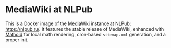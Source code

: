 # MediaWiki at NLPub

This is a Docker image of the [MediaWiki](https://www.mediawiki.org/wiki/MediaWiki) instance at NLPub: <https://nlpub.ru/>. It features the stable release of MediaWiki, enhanced with [Mathoid](https://github.com/wikimedia/mathoid) for local math rendering, cron-based `sitemap.xml` generation, and a proper init.
